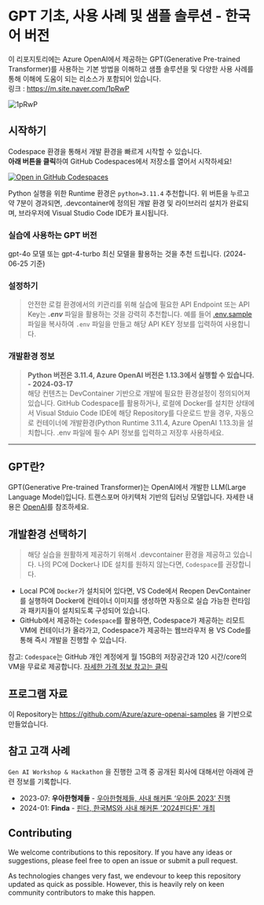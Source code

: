 # GPT 기초, 사용 사례 및 샘플 솔루션 - 한국어 버전
이 리포지토리에는 Azure OpenAI에서 제공하는 GPT(Generative Pre-trained Transformer)를 사용하는 기본 방법을 이해하고 샘플 솔루션을 및 다양한 사용 사례를 통해 이해에 도움이 되는 리소스가 포함되어 있습니다.  
링크 : https://m.site.naver.com/1pRwP


![1pRwP](https://github.com/daeungo1/KT_prompthon_202407/assets/122502313/24d6922f-1236-4ce3-8b77-e85341364085)

## 시작하기
Codespace 환경을 통해서 개발 환경을 빠르게 시작할 수 있습니다.  
**아래 버튼을 클릭**하여 GitHub Codespaces에서 저장소를 열어서 시작하세요!  

[![Open in GitHub Codespaces](https://github.com/codespaces/badge.svg)](https://codespaces.new/daeungo1/KT_prompthon_202407?quickstart=1)

Python 실행을 위한 Runtime 환경은 `python=3.11.4` 추천합니다. 위 버튼을 누르고 약 7분이 경과되면, .devcontainer에 정의된 개발 환경 및 라이브러리 설치가 완료되며, 브라우저에 Visual Studio Code IDE가 표시됩니다.  

### 실습에 사용하는 GPT 버전
gpt-4o 모델 또는 gpt-4-turbo 최신 모델을 활용하는 것을 추천 드립니다. (2024-06-25 기준)

### 설정하기
>안전한 로컬 환경에서의 키관리를 위해 실습에 필요한 API Endpoint 또는 API Key는 ***.env*** 파일을 활용하는 것을 강력히 추천합니다. 예를 들어 [.env.sample](./.env.sample) 파일을 복사하여 `.env` 파일을 만들고 해당 API KEY 정보를 입력하여 사용합니다.

### 개발환경 정보
>**Python 버전은 3.11.4, Azure OpenAI 버전은 1.13.3에서 실행할 수 있습니다. - 2024-03-17**  
해당 컨텐츠는 DevContainer 기반으로 개발에 필요한 환경설정이 정의되어져 있습니다. GitHub Codespace를 활용하거나, 로컬에 Docker를 설치한 상태에서 Visual Stduio Code IDE에 해당 Repository를 다운로드 받을 경우, 자동으로 컨테이너에 개발환경(Python Runtime 3.11.4, Azure OpenAI 1.13.3)을 설치합니다. .env 파일에 필수 API 정보를 입력하고 저장후 사용하세요.  
----  
 
## GPT란?
GPT(Generative Pre-trained Transformer)는 OpenAI에서 개발한 LLM(Large Language Model)입니다. 트랜스포머 아키텍처 기반의 딥러닝 모델입니다. 자세한 내용은 [OpenAI](https://openai.com)를 참조하세요. 
 
## 개발환경 선택하기
>해당 실습을 원활하게 제공하기 위해서 .devcontainer 환경을 제공하고 있습니다. 나의 PC에 Docker나 IDE 설치를 원하지 않는다면, `Codespace`를 권장합니다. 
- Local PC에 `Docker`가 설치되어 있다면, VS Code에서 Reopen DevContainer를 실행하여 Docker에 컨테이너 이미지를 생성하면 자동으로 실습 가능한 런타임과 패키지들이 설치되도록 구성되어 있습니다.
- GitHub에서 제공하는 `Codespace`를 활용하면, Codespace가 제공하는 리모트 VM에 컨테이너가 올라가고, Codespace가 제공하는 웹브라우저 용 VS Code를 통해 즉시 개발을 진행할 수 있습니다.

참고: `Codespace`는 GitHub 개인 계정에게 월 15GB의 저장공간과 120 시간/core의 VM을 무료로 제공합니다. [자세한 가격 정보 참고는 클릭](https://docs.github.com/en/billing/managing-billing-for-github-codespaces/about-billing-for-github-codespaces)

## 프로그램 자료
이 Repository는 https://github.com/Azure/azure-openai-samples 을 기반으로 만들었습니다.  


## 참고 고객 사례
`Gen AI Workshop & Hackathon` 을 진행한 고객 중 공개된 회사에 대해서만 아래에 관련 정보를 기록합니다.  
- 2023-07: **우아한형제들** - [우아한형제들, 사내 해커톤 ‘우아톤 2023’ 진행](https://zdnet.co.kr/view/?no=20230717092217)  
- 2024-01: **Finda** - [핀다, 한국MS와 사내 해커톤 '2024핀다톤' 개최](https://www.etnews.com/20240205000064)

## Contributing
We welcome contributions to this repository. If you have any ideas or suggestions, please feel free to open an issue or submit a pull request.

As technologies changes very fast, we endevour to keep this repository updated as quick as possible. However, this is heavily rely on keen community contributors to make this happen.
